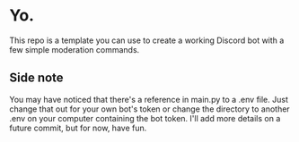 # Yo.
This repo is a template you can use to create a working Discord bot with a few simple moderation commands.
## Side note
You may have noticed that there's a reference in main.py to a .env file. Just change that out for your own bot's token or change the directory to another .env on your computer containing the bot token.
I'll add more details on a future commit, but for now, have fun.
